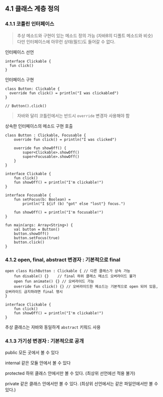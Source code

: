 ## 4.1 클래스 계층 정의
### 4.1.1 코틀린 인터페이스

>추상 메소드와 구현이 있는 메소드 정의 가능 (자바8의 디폴트 메소드와 비슷)  
다만 인터페이스에 아무런 상태(필드)도 들어갈 수 없다.

인터페이스 선언
```
interface Clickable {
  fun click()
}
```

인터페이스 구현
```
class Button: Clickable {
  override fun click() = println("I was clickabled")
}

// Button().click()
```

>자바와 달리 코틀린에서는 반드시 `override` 변경자 사용해야 함

상속한 인터페이스의 메소드 구현 호출
```
class Button : Clickable, Focusable {
    override fun click() = println("I was clicked")

    override fun showOff() {
        super<Clickable>.showOff()
        super<Focusable>.showOff()
    }
}

interface Clickable {
    fun click()
    fun showOff() = println("I'm clickable!")
}

interface Focusable {
    fun setFocus(b: Boolean) =
        println("I ${if (b) "got" else "lost"} focus.")

    fun showOff() = println("I'm focusable!")
}

fun main(args: Array<String>) {
    val button = Button()
    button.showOff()
    button.setFocus(true)
    button.click()
}
```

### 4.1.2 open, final, abstract 변경자 : 기본적으로 final

```
open class RichButton : Clickable { // 다른 클래스가 상속 가능
    fun disable() {}    // final 하위 클래스 메소드 오버라이드 불가
    open fun animate() {} // 오버라이드 가능
    override fun click() {} // 오버라이드한 메소드는 기본적으로 open 되어 있음, 오버라이드 금지하려면 final 명시
}

interface Clickable {
    fun click()
    fun showOff() = println("I'm clickable!")
}
```

추상 클래스는 자바와 동일하게 `abstract` 키워드 사용

### 4.1.3 가기성 변경자 : 기본적으로 공개 

public 모든 곳에서 볼 수 있다

internal 같은 모듈 안에서 볼 수 있다

protected 하위 클래스 안에서만 볼 수 있다. (최상위 선언에선 적용 불가)

private 같은 클래스 안에서만 볼 수 있다. (최상위 선언에서는 같은 파일안에서만 볼 수 있다.)

